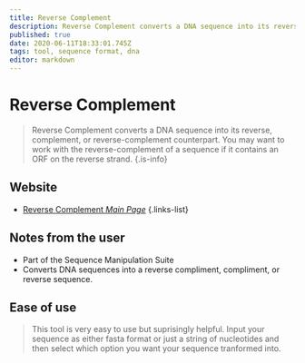 ```yaml
---
title: Reverse Complement
description: Reverse Complement converts a DNA sequence into its reverse, complement, or reverse-complement counterpart.
published: true
date: 2020-06-11T18:33:01.745Z
tags: tool, sequence format, dna
editor: markdown
---
```


# Reverse Complement

> Reverse Complement converts a DNA sequence into its reverse, complement, or reverse-complement counterpart. You may want to work with the reverse-complement of a sequence if it contains an ORF on the reverse strand.
{.is-info}



## Website

- [Reverse Complement *Main Page*](http://www.bioinformatics.org/sms/rev_comp.html)
{.links-list}

## Notes from the user
- Part of the Sequence Manipulation Suite
- Converts DNA sequences into a reverse compliment, compliment, or reverse sequence. 

## Ease of use
> This tool is very easy to use but suprisingly helpful. Input your sequence as either fasta format or just a string of nucleotides and then select which option you want your sequence tranformed into.

